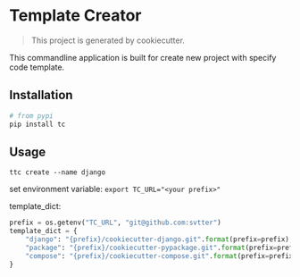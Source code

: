 # Template Creator

> This project is generated by cookiecutter.

This commandline application is built for create new project with specify code template.

## Installation

```bash
# from pypi
pip install tc
```

## Usage

`ttc create --name django`

set environment variable: `export TC_URL="<your prefix>"`

template_dict:

```python
prefix = os.getenv("TC_URL", "git@github.com:svtter")
template_dict = {
    "django": "{prefix}/cookiecutter-django.git".format(prefix=prefix),
    "package": "{prefix}/cookiecutter-pypackage.git".format(prefix=prefix),
    "compose": "{prefix}/cookiecutter-compose.git".format(prefix=prefix),
}
```